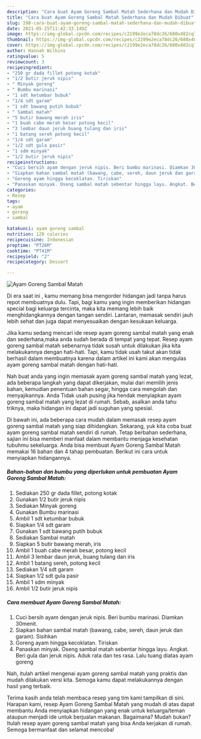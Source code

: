 ```yaml
---
description: "Cara buat Ayam Goreng Sambal Matah Sederhana dan Mudah Dibuat"
title: "Cara buat Ayam Goreng Sambal Matah Sederhana dan Mudah Dibuat"
slug: 298-cara-buat-ayam-goreng-sambal-matah-sederhana-dan-mudah-dibuat
date: 2021-05-25T11:42:33.149Z
image: https://img-global.cpcdn.com/recipes/c2199e2eca78dc26/680x482cq70/ayam-goreng-sambal-matah-foto-resep-utama.jpg
thumbnail: https://img-global.cpcdn.com/recipes/c2199e2eca78dc26/680x482cq70/ayam-goreng-sambal-matah-foto-resep-utama.jpg
cover: https://img-global.cpcdn.com/recipes/c2199e2eca78dc26/680x482cq70/ayam-goreng-sambal-matah-foto-resep-utama.jpg
author: Hannah Wilkins
ratingvalue: 5
reviewcount: 3
recipeingredient:
- "250 gr dada fillet potong kotak"
- "1/2 butir jeruk nipis"
- " Minyak goreng"
- " Bumbu marinasi"
- "1 sdt ketumbar bubuk"
- "1/4 sdt garam"
- "1 sdt bawang putih bubuk"
- " Sambal matah"
- "5 butir bawang merah iris"
- "1 buah cabe merah besar potong kecil"
- "3 lembar daun jeruk buang tulang dan iris"
- "1 batang sereh potong kecil"
- "1/4 sdt garam"
- "1/2 sdt gula pasir"
- "1 sdm minyak"
- "1/2 butir jeruk nipis"
recipeinstructions:
- "Cuci bersih ayam dengan jeruk nipis. Beri bumbu marinasi. Diamkan 30menit."
- "Siapkan bahan sambal matah (bawang, cabe, sereh, daun jeruk dan garam). Sisihkan"
- "Goreng ayam hingga kecoklatan. Tiriskan"
- "Panaskan minyak. Oseng sambal matah sebentar hingga layu. Angkat. Beri gula dan jeruk nipis. Aduk rata dan tes rasa. Lalu tuang diatas ayam goreng"
categories:
- Resep
tags:
- ayam
- goreng
- sambal

katakunci: ayam goreng sambal 
nutrition: 129 calories
recipecuisine: Indonesian
preptime: "PT26M"
cooktime: "PT41M"
recipeyield: "2"
recipecategory: Dessert

---
```



![Ayam Goreng Sambal Matah](https://img-global.cpcdn.com/recipes/c2199e2eca78dc26/680x482cq70/ayam-goreng-sambal-matah-foto-resep-utama.jpg)

Di era  saat ini , kamu memang bisa mengorder hidangan jadi tanpa harus repot membuatnya dulu. Tapi, bagi kamu yang ingin memberikan hidangan special bagi keluarga tercinta, maka kita memang lebih baik menghidangkannya dengan tangan sendiri. Lantaran, memasak sendiri jauh lebih sehat dan juga dapat menyesuaikan dengan kesukaan keluarga.

Jika kamu sedang mencari ide resep ayam goreng sambal matah yang enak dan sederhana,maka anda sudah berada di tempat yang tepat. Resep ayam goreng sambal matah  sebenarnya tidak susah untuk dilakukan jika kita melakukannya dengan hati-hati. Tapi, kamu tidak usah takut akan tidak berhasil dalam membuatnya 
karena dalam artikel ini kami akan mengulas ayam goreng sambal matah dengan hati-hati.  



Nah buat anda yang ingin memasak ayam goreng sambal matah yang lezat, ada beberapa langkah yang dapat dikerjakan, mulai dari memilih jenis bahan, kemudian penentuan bahan segar, hingga cara mengolah dan menyajikannya. Anda Tidak usah pusing jika hendak menyiapkan ayam goreng sambal matah yang lezat di rumah. Sebab, asalkan anda  tahu triknya, maka hidangan ini dapat jadi suguhan yang spesial.

Di bawah ini, ada beberapa cara mudah dalam memasak resep ayam goreng sambal matah yang siap dihidangkan. Sekarang, yuk kita coba buat ayam goreng sambal matah sendiri di rumah. Tetap berbahan sederhana, sajian ini bisa memberi manfaat dalam membantu menjaga kesehatan tubuhmu sekeluarga. Anda bisa membuat Ayam Goreng Sambal Matah memakai 16 bahan dan 4 tahap pembuatan. Berikut ini cara untuk menyiapkan hidangannya.

<!--inarticleads1-->

##### Bahan-bahan dan bumbu yang diperlukan untuk pembuatan Ayam Goreng Sambal Matah:

1. Sediakan 250 gr dada fillet, potong kotak
1. Gunakan 1/2 butir jeruk nipis
1. Sediakan  Minyak goreng
1. Gunakan  Bumbu marinasi
1. Ambil 1 sdt ketumbar bubuk
1. Siapkan 1/4 sdt garam
1. Gunakan 1 sdt bawang putih bubuk
1. Sediakan  Sambal matah
1. Siapkan 5 butir bawang merah, iris
1. Ambil 1 buah cabe merah besar, potong kecil
1. Ambil 3 lembar daun jeruk, buang tulang dan iris
1. Ambil 1 batang sereh, potong kecil
1. Sediakan 1/4 sdt garam
1. Siapkan 1/2 sdt gula pasir
1. Ambil 1 sdm minyak
1. Ambil 1/2 butir jeruk nipis




<!--inarticleads2-->

##### Cara membuat Ayam Goreng Sambal Matah:

1. Cuci bersih ayam dengan jeruk nipis. Beri bumbu marinasi. Diamkan 30menit.
1. Siapkan bahan sambal matah (bawang, cabe, sereh, daun jeruk dan garam). Sisihkan
1. Goreng ayam hingga kecoklatan. Tiriskan
1. Panaskan minyak. Oseng sambal matah sebentar hingga layu. Angkat. Beri gula dan jeruk nipis. Aduk rata dan tes rasa. Lalu tuang diatas ayam goreng




Nah, itulah artikel mengenai  ayam goreng sambal matah  yang praktis dan mudah dilakukan versi kita. Semoga kamu dapat melakukannya dengan hasil yang terbaik. 

Terima kasih anda telah membaca resep yang tim kami tampilkan di sini. Harapan kami, resep  Ayam Goreng Sambal Matah yang mudah di atas dapat membantu Anda menyiapkan hidangan yang enak untuk keluarga/teman ataupun menjadi ide untuk berjualan makanan. Bagaimana? Mudah bukan? Itulah resep ayam goreng sambal matah yang bisa Anda kerjakan di rumah. Semoga bermanfaat dan selamat mencoba!

